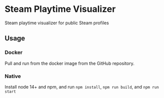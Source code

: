 # Steam Playtime Visualizer

Steam playtime visualizer for public Steam profiles

## Usage

### Docker

Pull and run from the docker image from the GitHub repository.

### Native

Install node 14+ and npm, and run `npm install`, `npm run build`, and `npm run start`
